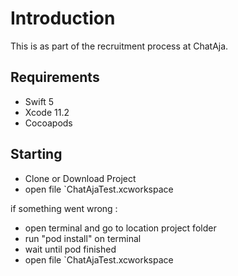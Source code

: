 # Introduction
This is as part of the recruitment process at ChatAja. 


## Requirements

- Swift 5
- Xcode 11.2
- Cocoapods

Starting
---------
- Clone or Download Project
- open file `ChatAjaTest.xcworkspace

if something went wrong : 
- open terminal and go to location project folder
- run "pod install" on terminal 
- wait until pod finished
- open file `ChatAjaTest.xcworkspace
